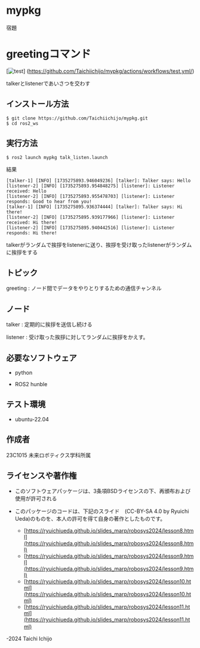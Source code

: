 # mypkg
宿題
# greetingコマンド
[![test](https://github.com/Taichiichijo/mypkg/actions/workflows/test.yml/badge.svg)]
(https://github.com/Taichiichijo/mypkg/actions/workflows/test.yml/)

talkerとlistenerであいさつを交わす
## インストール方法
~~~
$ git clone https://github.com/Taichiichijo/mypkg.git
$ cd ros2_ws
~~~
## 実行方法
~~~
$ ros2 launch mypkg talk_listen.launch
~~~
結果
~~~
[talker-1] [INFO] [1735275893.946049236] [talker]: Talker says: Hello
[listener-2] [INFO] [1735275893.954848275] [listener]: Listener received: Hello
[listener-2] [INFO] [1735275893.955478703] [listener]: Listener responds: Good to hear from you!
[talker-1] [INFO] [1735275895.936374444] [talker]: Talker says: Hi there!
[listener-2] [INFO] [1735275895.939177966] [listener]: Listener received: Hi there!
[listener-2] [INFO] [1735275895.940442516] [listener]: Listener responds: Hi there!
~~~

talkerがランダムで挨拶をlistenerに送り、挨拶を受け取ったlistenerがランダムに挨拶をする
## トピック
greeting : ノード間でデータをやりとりするための通信チャンネル
## ノード
talker : 定期的に挨拶を送信し続ける

listener : 受け取った挨拶に対してランダムに挨拶をかえす。

## 必要なソフトウェア
- python
  
- ROS2 hunble
## テスト環境
- ubuntu-22.04
## 作成者
23C1015
未来ロボティクス学科所属
## ライセンスや著作権
 - このソフトウェアパッケージは、3条項BSDライセンスの下、再頒布および使用が許可される

 - このパッケージのコードは、下記のスライド　(CC-BY-SA 4.0 by Ryuichi Ueda)のものを、本人の許可を得て自身の著作としたものです。
    - [https://ryuichiueda.github.io/slides_marp/robosys2024/lesson8.html](https://ryuichiueda.github.io/slides_marp/robosys2024/lesson8.html)
    - [https://ryuichiueda.github.io/slides_marp/robosys2024/lesson9.html](https://ryuichiueda.github.io/slides_marp/robosys2024/lesson9.html)
    - [https://ryuichiueda.github.io/slides_marp/robosys2024/lesson10.html](https://ryuichiueda.github.io/slides_marp/robosys2024/lesson10.html)
    - [https://ryuichiueda.github.io/slides_marp/robosys2024/lesson11.html](https://ryuichiueda.github.io/slides_marp/robosys2024/lesson11.html)
 　　

 -2024 Taichi Ichijo
